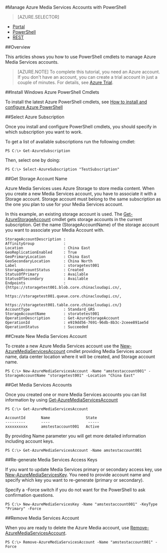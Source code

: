<properties 
	pageTitle="Manage Azure Media Services Accounts with PowerShell" 
	description="Learn how to manage Azure Media Services accounts with PowerShell cmdlets." 
	authors="Juliako" 
	manager="dwrede" 
	editor="" 
	services="media-services" 
	documentationCenter=""/>

<tags
	ms.service="media-services"
	ms.date="09/07/2015"
	wacn.date=""/>


#Manage Azure Media Services Accounts with PowerShell

> [AZURE.SELECTOR]
- [Portal](media-services-create-account)
- [PowerShell](media-services-manage-with-powershell)
- [REST](https://msdn.microsoft.com/zh-cn/library/azure/dn167014.aspx)

##Overview 

This articles shows you how to use PowerShell cmdlets to manage Azure Media Services accounts.

>[AZURE.NOTE]
> To complete this tutorial, you need an Azure account. If you don't have an account, you can create a trial account in just a couple of minutes. For details, see <a href="/pricing/1rmb-trial/?WT.mc_id=A8A8397B5" target="_blank">Azure Trial</a>.

##Install Windows Azure PowerShell Cmdlets

To install the latest Azure PowerShell cmdlets, see [How to install and configure Azure PowerShell](powershell-install-configure)

##Select Azure Subscription

Once you install and configure PowerShell cmdlets, you should specify in which subscription you want to work. 

To get a list of available subscriptions run the following cmdlet:

	PS C:\> Get-AzureSubscription

Then, select one by doing:

	PS C:\> Select-AzureSubscription "TestSubscription"

 
##Get Storage Account Name

Azure Media Services uses Azure Storage to store media content. When you create a new Media Services account, you have to associate it with a Storage account. Storage account must belong to the same subscription as the one you  plan to use for your Media Services account. 

In this example, an existing storage account is used. The [Get-AzureStorageAccount](https://msdn.microsoft.com/zh-cn/library/azure/dn495134.aspx) cmdlet gets storage accounts in the current subscription. Get the name (StorageAccountName) of the storage account you want to associate your Media Account with.

	StorageAccountDescription : 
	AffinityGroup             :
	Location                  : China East
	GeoReplicationEnabled     : True
	GeoPrimaryLocation        : China East
	GeoSecondaryLocation      : China North
	Label                     : storagetest001
	StorageAccountStatus      : Created
	StatusOfPrimary           : Available
	StatusOfSecondary         : Available
	Endpoints                 : {https://storagetest001.blob.core.chinacloudapi.cn/,
	                            https://storagetest001.queue.core.chinacloudapi.cn/,
	                            https://storagetest001.table.core.chinacloudapi.cn/}
	AccountType               : Standard_GRS
	StorageAccountName        : storatetest001
	OperationDescription      : Get-AzureStorageAccount
	OperationId               : e919dd56-7691-96db-8b3c-2ceee891ae5d
	OperationStatus           : Succeeded

##Create New Media Services Account

To create a new Azure Media Services account use the [New-AzureMediaServicesAccount](https://msdn.microsoft.com/zh-cn/library/azure/dn495286.aspx) cmdlet providing Media Services account name, data center location where it will be created, and Storage account name. 


	PS C:\> New-AzureMediaServicesAccount -Name "amstestaccount001" -StorageAccountName "storagetest001" -Location "China East"

##Get Media Services Accounts

Once you created one or more Media Services accounts you can list information by using [Get-AzureMediaServicesAccount](https://msdn.microsoft.com/zh-cn/library/azure/dn495286.aspx)

	
	PS C:\> Get-AzureMediaServicesAccount
	
	AccountId		Name				State
	---------       ----       			 -----
	xxxxxxxxxx      amstestaccount001   Active

By providing Name parameter you will get more detailed information including account keys.

	PS C:\> Get-AzureMediaServicesAccount -Name amstestaccount001

##Re-generate Media Services Access Keys

If you want to update Media Services primary or secondary access key, use [New-AzureMediaServicesKey](https://msdn.microsoft.com/zh-cn/library/azure/dn495215.aspx). 
You need to provide account name and specify which key you want to re-generate (primary or secondary). 

Specify a -Force switch if you do not want for the PowerShell to ask confirmation questions.

	PS C:\> New-AzureMediaServicesKey -Name "amstestaccount001" -KeyType "Primary" -Force

##Remove Media Services Account

When you are ready to delete the Azure Media account, use [Remove-AzureMediaServicesAccount](https://msdn.microsoft.com/zh-cn/library/azure/dn495220.aspx).

	PS C:\> Remove-AzureMediaServicesAccount -Name "amstestaccount001" -Force

<!-- deleted by customization

##Media Services learning paths

You can view AMS learning paths here:

- [AMS Live Streaming Workflow](http://azure.microsoft.com/documentation/learning-paths/media-services-streaming-live/)
- [AMS on Demand Streaming Workflow](http://azure.microsoft.com/documentation/learning-paths/media-services-streaming-on-demand/)
-->

 